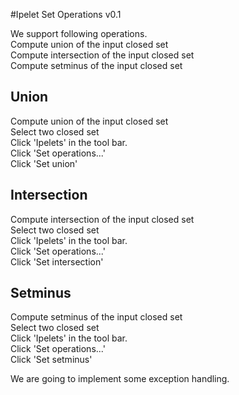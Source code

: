 #Ipelet Set Operations v0.1

We support following operations. \
Compute union of the input closed set \
Compute intersection of the input closed set \
Compute setminus of the input closed set

## Union
Compute union of the input closed set \
Select two closed set \
Click 'Ipelets' in the tool bar. \
Click 'Set operations...' \
Click 'Set union'

## Intersection
Compute intersection of the input closed set \
Select two closed set \
Click 'Ipelets' in the tool bar. \
Click 'Set operations...' \
Click 'Set intersection'

## Setminus
Compute setminus of the input closed set \
Select two closed set \
Click 'Ipelets' in the tool bar. \
Click 'Set operations...' \
Click 'Set setminus'

We are going to implement some exception handling.
